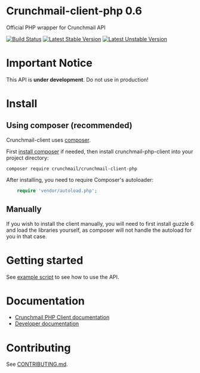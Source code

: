 
# Crunchmail-client-php 0.6

Official PHP wrapper for Crunchmail API

[![Build Status](https://travis-ci.org/crunchmail/crunchmail-client-php.svg?branch=master)](https://travis-ci.org/crunchmail/crunchmail-client-php)
[![Latest Stable Version](https://poser.pugx.org/crunchmail/crunchmail-client-php/v/stable)](https://packagist.org/packages/crunchmail/crunchmail-client-php)
[![Latest Unstable Version](https://poser.pugx.org/crunchmail/crunchmail-client-php/v/unstable)](https://packagist.org/packages/crunchmail/crunchmail-client-php)


# Important Notice

This API is **under development**. Do not use in production!


# Install

## Using composer (recommended)

Crunchmail-client uses [composer](https://getcomposer.org/).

First [install composer](https://getcomposer.org/doc/00-intro.md) if needed,
then install crunchmail-php-client into your project directory:

    composer require crunchmail/crunchmail-client-php

After installing, you need to require Composer's autoloader:

```php
    require 'vendor/autoload.php';
```

## Manually

If you wish to install the client manually, you will need to first install
guzzle 6 and load the libraries yourself, as composer will not handle the
autoload for you in that case.


# Getting started

See [example script](./examples/index.php) to see how to use the API.


# Documentation

* [Crunchmail PHP Client documentation](http://crunchmail-api-php-client.readthedocs.org/en/latest/)
* [Developer documentation](http://crunchmail.github.io/crunchmail-client-php)


# Contributing

See [CONTRIBUTING.md](./CONTRIBUTING.md).
